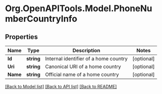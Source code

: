 
# Org.OpenAPITools.Model.PhoneNumberCountryInfo

## Properties

Name | Type | Description | Notes
------------ | ------------- | ------------- | -------------
**Id** | **string** | Internal identifier of a home country | [optional] 
**Uri** | **string** | Canonical URI of a home country | [optional] 
**Name** | **string** | Official name of a home country | [optional] 

[[Back to Model list]](../README.md#documentation-for-models)
[[Back to API list]](../README.md#documentation-for-api-endpoints)
[[Back to README]](../README.md)

